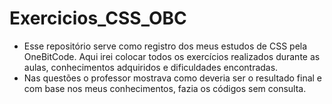 # Exercicios_CSS_OBC
* Esse repositório serve como registro dos meus estudos de CSS pela OneBitCode. Aqui irei colocar todos os exercícios realizados durante as aulas, conhecimentos adquiridos e dificuldades encontradas.
* Nas questões o professor mostrava como deveria ser o resultado final e com base nos meus conhecimentos, fazia os códigos sem consulta.
